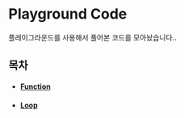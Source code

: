 # Playground Code

플레이그라운드를 사용해서 풀어본 코드를 모아놨습니다..


## 목차

- #### [Function](https://github.com/JhDAT/iOS_Study/blob/master/Swift/playground%20code/FunctionAssignment.playground/Contents.swift)

- #### [Loop](https://github.com/JhDAT/Swift/blob/master/Swift/playground%20code/LoopAssignment.playground/Contents.swift)



